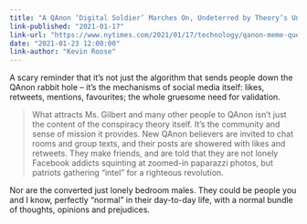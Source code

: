 ```yaml
---
title: "A QAnon ‘Digital Soldier’ Marches On, Undeterred by Theory’s Unraveling"
link-published: "2021-01-17"
link-url: "https://www.nytimes.com/2021/01/17/technology/qanon-meme-queen.html"
date: "2021-01-23 12:00:00"
link-author: "Kevin Roose"
---
```



A scary reminder that it’s not just the algorithm that sends people down the QAnon rabbit hole – it’s the mechanisms of social media itself: likes, retweets, mentions, favourites; the whole gruesome need for validation.

> What attracts Ms. Gilbert and many other people to QAnon isn’t just the content of the conspiracy theory itself. It’s the community and sense of mission it provides. New QAnon believers are invited to chat rooms and group texts, and their posts are showered with likes and retweets. They make friends, and are told that they are not lonely Facebook addicts squinting at zoomed-in paparazzi photos, but patriots gathering “intel” for a righteous revolution.

Nor are the converted just lonely bedroom males. They could be people you and I know, perfectly “normal” in their day-to-day life, with a normal bundle of thoughts, opinions and prejudices.
